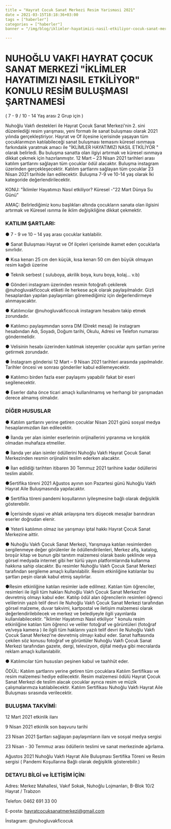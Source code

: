 ```yaml
---
title = "Hayrat Cocuk Sanat Merkezi Resim Yarismasi 2021"
date = 2021-03-15T18:18:36+03:00
tags = ["haberler"]
categories = ["haberler"]
banner = "/img/blog/iklimler-hayatimizi-nasil-etkiliyor-cocuk-sanat-merkezi-resim-yarismasi-2021/banner.jpg"

---
```


# NUHOĞLU VAKFI HAYRAT ÇOCUK SANAT MERKEZİ "İKLİMLER HAYATIMIZI NASIL ETKİLİYOR" KONULU RESİM BULUŞMASI ŞARTNAMESİ 

( 7 - 9 / 10 - 14 Yaş arası 2 Grup için )

Nuhoğlu Vakfı destekleri ile Hayrat Çocuk Sanat Merkezi’nin 2. sini düzenlediği resim yarışması, yeni formatı ile sanat buluşması olarak 2021 yılında gerçekleştiriyor. Hayrat ve Of ilçesine içerisinde yaşayan tüm çocuklarımızın katılabileceği sanat buluşması temasını küresel ısınmaya farkındalık yaratmak amacı ile "İKLİMLER HAYATIMIZI NASIL ETKİLİYOR " olarak belirledi. Bu buluşma sanatta olan ilgiyi artırmak ve küresel ısınmaya dikkat çekmek için hazırlanmıştır. 12 Mart – 23 Nisan 2021 tarihleri arası katılım şartlarını sağlayan tüm çocuklar ödül alacaktır. Buluşma instagram üzerinden gerçekleşecektir. Katılım şartlarını sağlayan tüm çocuklar 23 Nisan 2021 tarihide ilan edilecektir. Buluşma 7-9 ve 10-14 yaş olarak İki kategoride değerlendirilecektir. 

KONU: "İklimler Hayatımızı Nasıl etkiliyor? Küresel -"22 Mart Dünya Su Günü"

AMAÇ: Belirlediğimiz konu başlıkları altında çocukların sanata olan ilgisini artırmak ve Küresel ısınma ile iklim değişikliğine dikkat çekmektir. 

### KATILIM ŞARTLARI: 

● 7 - 9 ve 10 – 14 yaş arası çocuklar katılabilir. 

● Sanat Buluşması Hayrat ve Of ilçeleri içerisinde ikamet eden çocuklarla sınırlıdır. 

● Kısa kenarı 25 cm den küçük, kısa kenarı 50 cm den büyük olmayan resim kağıdı üzerine 

● Teknik serbest ( suluboya, akrilik boya, kuru boya, kolaj... v.b) 

● Gönderi instagram üzerinden resmin fotoğrafı çekilerek @nuhogluvakficocuk etiketi ile herkese açık olarak paylaşılmalıdır. Gizli hesaplardan yapılan paylaşımları göremediğimiz için değerlendirmeye alınmayacaktır. 

● Katılımcılar @nuhogluvakficocuk instagram hesabını takip etmek zorundadır. 

● Katılımcı paylaşımından sonra DM (Direkt mesaj) ile instagram hesabından Adı, Soyadı, Doğum tarihi, Okulu, Adresi ve Telefon numarası göndermelidir. 

● Velisinin hesabı üzerinden katılmak isteyenler çocuklar aynı şartları yerine getirmek zorundadır. 

● İnstagram gönderisi 12 Mart – 9 Nisan 2021 tarihleri arasında yapılmalıdır. Tarihler öncesi ve sonrası gönderiler kabul edilemeyecektir. 

● Katılımcı birden fazla eser paylaşımı yapabilir fakat bir eseri segilenecektir. 

● Eserler daha önce ticari amaçlı kullanılmamış ve herhangi bir yarışmadan derece almamış olmalıdır. 

### DİĞER HUSUSLAR 

● Katılım şartlarını yerine getiren çocuklar Nisan 2021 günü sosyal medya hesaplarımızdan ilan edilecektir. 

● İlanda yer alan isimler eserlerinin orijinallerini yıpranma ve kırışıklık olmadan muhafaza etmeliler. 

● İlanda yer alan isimler ödüllerini Nuhoğlu Vakfı Hayrat Çocuk Sanat Merkezinden resmin orijinalini teslim ederken alacaktır. 

● İlan edildiği tarihten itibaren 30 Temmuz 2021 tarihine kadar ödüllerini teslim alabilir.

 ●Sertifika töreni 2021 Ağustos ayının son Pazartesi günü Nuhoğlu Vakfı Hayrat Aile Buluşmasında yapılacaktır. 

● Sertifika töreni pandemi koşullarının iyileşmesine bağlı olarak değişiklik gösterebilir.

● İçerisinde siyasi ve ahlak anlayışına ters düşecek mesajlar barındıran eserler doğrudan elenir. 

● Yeterli katılımın olmaz ise yarışmayı iptal hakkı Hayrat Çocuk Sanat Merkezine aittir. 

● Nuhoğlu Vakfı Çocuk Sanat Merkezi, Yarışmaya katılan resimlerden sergilenmeye değer görülenler ile ödüllendirilenleri, Merkez afiş, katalog, broşür kitap ve bunun gibi tanıtım malzemesi olarak baskı şeklinde veya görsel medyada internet gibi her türlü yayın platformlarında kullanma hakkına sahip olacaktır. Bu resimler Nuhoğlu Vakfı Çocuk Sanat Merkezi tarafından sergileme amaçlı kullanılabilir. Resim etkinliğine  katılanlar bu şartları peşin olarak kabul etmiş sayılırlar. 

●Resim etkinliğine katılan resimler iade edilmez. Katılan tüm öğrenciler, resimleri ile ilgili tüm hakları Nuhoğlu Vakfı Çocuk Sanat Merkezi’ne devretmiş olmayı kabul eder. Katılıp ödül alan öğrencilerin resimleri öğrenci velilerinin yazılı telif devri ile Nuhoğlu Vakfı Çocuk Sanat Merkezi tarafından görsel malzeme, duvar takvimi, kartpostal ve iletişim malzemesi olarak değerlendirilebilecek ve merkez ve belediyeyle ilgili yayınlarda kullanılabilecektir. "İklimler Hayatımızı Nasıl etkiliyor " konulu resim etkinliğine  katılan tüm öğrenci ve veliler fotoğraf ve görüntüleri (fotoğraf ve/veya kamera ) ile ilgili tüm haklarını yazılı telif devri ile Nuhoğlu Vakfı Çocuk Sanat Merkezi’ne devretmiş olmayı kabul eder. Sanat haftasında çekilen söz konusu fotoğraf ve görüntüler Nuhoğlu Vakfı Çocuk Sanat Merkezi tarafından gazete, dergi, televizyon, dijital medya gibi mecralarda reklam amaçlı kullanılabilir. 

● Katılımcılar tüm hususları peşinen kabul ve taahhüt eder. 

ÖDÜL: Katılım şartlarını yerine getiren tüm çocuklara Katılım Sertifikası ve resim malzemesi hediye edilecektir. Resim malzemesi ödülü Hayrat Çocuk Sanat Merkezi de teslim alacak çocuklar ayrıca resim ve müzik çalışmalarımıza katılabilecektir. Katılım Sertifikası Nuhoğlu Vakfı Hayrat Aile Buluşması sırasında verilecektir. 

### BULUŞMA  TAKVİMİ: 

12 Mart 2021 etkinlik ilanı

9 Nisan 2021 etkinlik son başvuru tarihi 

23 Nisan 2021 Şartları sağlayan paylaşımların ilanı ve sosyal medya sergisi 

23 Nisan - 30 Temmuz arası ödüllerin teslimi ve sanat merkezinde ağırlama. 

Ağustos 2021 Nuhoğlu Vakfı Hayrat Aile Buluşması Sertifika Töreni ve Resim sergisi ( Pandemi Koşullarına Bağlı olarak değişiklik gösterebilir.)

### DETAYLI BİLGİ ve İLETİŞİM İÇİN: 

Adres: Merkez Mahallesi, Vakıf Sokak, Nuhoğlu Lojmanları, B-Blok 10/2 Hayrat / Trabzon 

Telefon: 0462 691 33 00 

E-posta: hayratcocuksanatmerkezi@gmail.com

İnstagram: @nuhogluvakficocuk

